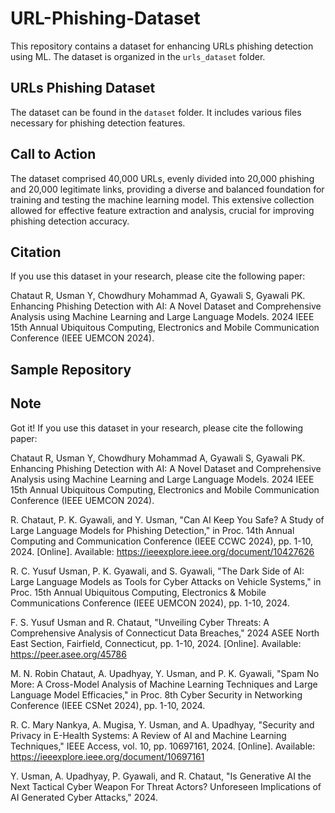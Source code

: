 # URL-Phishing-Dataset

This repository contains a dataset for enhancing URLs phishing detection using ML. The dataset is organized in the `urls_dataset` folder.

## URLs Phishing Dataset

The dataset can be found in the `dataset` folder. It includes various files necessary for phishing detection features.

## Call to Action

The dataset comprised 40,000 URLs, evenly divided into 20,000 phishing and 20,000 legitimate links, providing a diverse and balanced foundation for training and testing the machine learning model. This extensive collection allowed for effective feature extraction and analysis, crucial for improving phishing detection accuracy.

## Citation

If you use this dataset in your research, please cite the following paper:

Chataut R, Usman Y, Chowdhury Mohammad A, Gyawali S, Gyawali PK. Enhancing Phishing Detection with AI: A Novel Dataset and Comprehensive Analysis using Machine Learning and Large Language Models. 2024 IEEE 15th Annual Ubiquitous Computing, Electronics and Mobile Communication Conference (IEEE UEMCON 2024).

## Sample Repository

## Note

 Got it! If you use this dataset in your research, please cite the following paper:


Chataut R, Usman Y, Chowdhury Mohammad A, Gyawali S, Gyawali PK. Enhancing Phishing Detection with AI: A Novel Dataset and Comprehensive Analysis using Machine Learning and Large Language Models. 2024 IEEE 15th Annual Ubiquitous Computing, Electronics and Mobile Communication Conference (IEEE UEMCON 2024).

R. Chataut, P. K. Gyawali, and Y. Usman, "Can AI Keep You Safe? A Study of Large Language Models for Phishing Detection," in Proc. 14th Annual Computing and Communication Conference (IEEE CCWC 2024), pp. 1-10, 2024. [Online]. Available: https://ieeexplore.ieee.org/document/10427626

R. C. Yusuf Usman, P. K. Gyawali, and S. Gyawali, "The Dark Side of AI: Large Language Models as Tools for Cyber Attacks on Vehicle Systems," in Proc. 15th Annual Ubiquitous Computing, Electronics & Mobile Communications Conference (IEEE UEMCON 2024), pp. 1-10, 2024.

F. S. Yusuf Usman and R. Chataut, "Unveiling Cyber Threats: A Comprehensive Analysis of Connecticut Data Breaches," 2024 ASEE North East Section, Fairfield, Connecticut, pp. 1-10, 2024. [Online]. Available: https://peer.asee.org/45786

M. N. Robin Chataut, A. Upadhyay, Y. Usman, and P. K. Gyawali, "Spam No More: A Cross-Model Analysis of Machine Learning Techniques and Large Language Model Efficacies," in Proc. 8th Cyber Security in Networking Conference (IEEE CSNet 2024), pp. 1-10, 2024.

R. C. Mary Nankya, A. Mugisa, Y. Usman, and A. Upadhyay, "Security and Privacy in E-Health Systems: A Review of AI and Machine Learning Techniques," IEEE Access, vol. 10, pp. 10697161, 2024. [Online]. Available: https://ieeexplore.ieee.org/document/10697161

Y. Usman, A. Upadhyay, P. Gyawali, and R. Chataut, "Is Generative AI the Next Tactical Cyber Weapon For Threat Actors? Unforeseen Implications of AI Generated Cyber Attacks," 2024.
